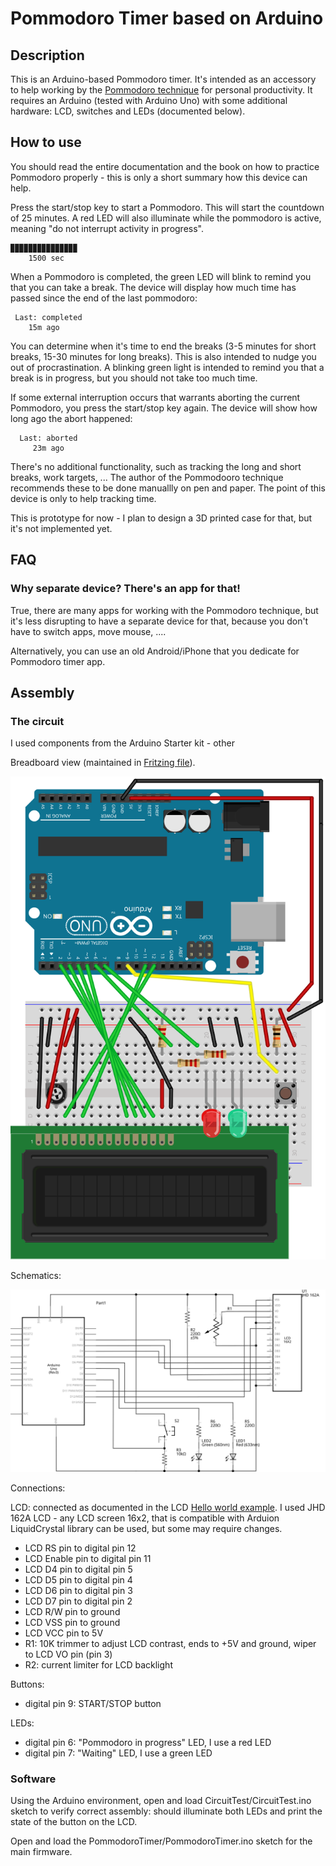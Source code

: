 # Pommodoro Timer based on Arduino

## Description

This is an Arduino-based Pommodoro timer. It's intended as an accessory to help working by the
[Pommodoro technique](https://en.wikipedia.org/wiki/Pomodoro_Technique) for personal productivity. 
It requires an Arduino (tested with Arduino Uno) with some additional hardware: LCD, switches 
and LEDs (documented below).

## How to use

You should read the entire documentation and the book on how to practice Pommodoro properly - this
is only a short summary how this device can help.

Press the start/stop key to start a Pommodoro. This will start the countdown of 25 minutes. A 
red LED will also illuminate while the pommodoro is active, meaning "do not interrupt activity 
in progress".

```
▉▉▉▉▉▉▉▉▉▉▉▉▉▉▉
    1500 sec
```

When  a Pommodoro is completed, the green LED will blink to remind you that you can take a break.
The device will display how much time has passed since the end of the last pommodoro:

```
 Last: completed
    15m ago
```

You can determine when it's time to end the breaks (3-5 minutes for short breaks, 15-30 minutes
for long breaks). This is also intended to nudge you out of procrastination. A blinking green light
is intended to remind you that a break is in progress, but you should not take too much time.

If some external interruption occurs that warrants aborting the current Pommodoro, you press
the start/stop key again. The device will show how long ago the abort happened:

```
  Last: aborted
     23m ago
```

There's no additional functionality, such as tracking the long and short breaks, work targets, ...
The author of the Pommodooro technique recommends these to be done manuallly on pen and paper.
The point of this device is only to help tracking time.

This is prototype for now  - I plan to design a 3D printed case for that, but it's not implemented yet.

## FAQ

### Why separate device? There's an app for that!

True, there are many apps for working with the Pommodoro technique, but it's less disrupting to 
have a separate device for that, because you don't have to switch apps, move mouse, ....

Alternatively, you can use an old Android/iPhone that you dedicate for Pommodoro timer app.

## Assembly

### The circuit

I used components from the Arduino Starter kit - other 

Breadboard view (maintained in [Fritzing file](circuit/pommodoro-timer.fzz)).

![breadboard view](circuit/pommodoro-timer_bb.svg)

Schematics:

![schematics](circuit/pommodoro-timer_schem.svg)

Connections:

LCD:  connected as documented in the LCD [Hello world example](https://www.arduino.cc/en/Tutorial/LibraryExamples/HelloWorld).
I used JHD 162A LCD - any LCD screen 16x2, that is compatible with Arduion LiquidCrystal library 
can be used, but some may require changes.

* LCD RS pin to digital pin 12
* LCD Enable pin to digital pin 11
* LCD D4 pin to digital pin 5
* LCD D5 pin to digital pin 4
* LCD D6 pin to digital pin 3
* LCD D7 pin to digital pin 2
* LCD R/W pin to ground
* LCD VSS pin to ground
* LCD VCC pin to 5V
* R1: 10K trimmer to adjust LCD contrast, ends to +5V and ground, wiper to LCD VO pin (pin 3)
* R2: current limiter for LCD backlight

Buttons:

* digital pin 9: START/STOP button

LEDs:

* digital pin 6: "Pommodoro in progress" LED, I use a red LED
* digital pin 7: "Waiting" LED, I use a green LED

### Software

Using the Arduino environment, open and load CircuitTest/CircuitTest.ino sketch to verify correct assembly:
should illuminate both LEDs and print the state of the button on the LCD.

Open and load the PommodoroTimer/PommodoroTimer.ino sketch for the main firmware.
